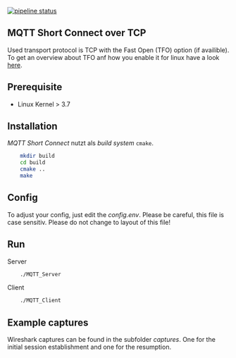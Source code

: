 [![pipeline status](https://git.uniberg.com/tim.fehr/mqtt-short-connect/badges/MQTT_Short_Connect_TCP/pipeline.svg)](https://git.uniberg.com/tim.fehr/mqtt-short-connect/commits/MQTT_Short_Connect_TCP)
## MQTT Short Connect over TCP
Used transport protocol is TCP with the Fast Open (TFO) option (if availible). To get an overview about TFO anf how you enable it for linux have a look [here](https://www.keycdn.com/support/tcp-fast-open).

## Prerequisite
 - Linux Kernel > 3.7

## Installation
*MQTT Short Connect* nutzt als *build system* `cmake`.
```bash
    mkdir build
    cd build
    cmake ..
    make
```
## Config
To adjust your config, just edit the *config.env*. Please be careful, this file is case sensitiv. Please do not change to layout of this file!

## Run
Server
```bash
    ./MQTT_Server
```

Client
```bash
    ./MQTT_Client
```

## Example captures
Wireshark captures can be found in the subfolder *captures*. One for the initial session establishment and one for the resumption.